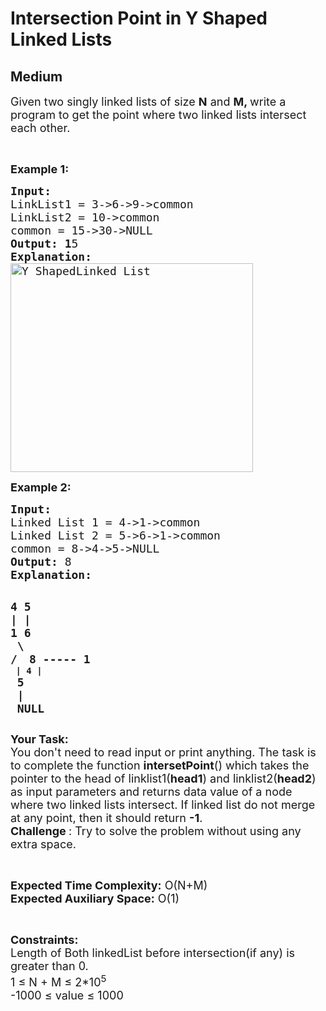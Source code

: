 # Intersection Point in Y Shaped Linked Lists
## Medium
<div class="problems_problem_content__Xm_eO"><p><span style="font-size: 18px;">Given two singly linked lists of size <strong>N</strong> and <strong>M, </strong>write a program to get the point where two linked lists intersect each other.</span></p>
<p>&nbsp;</p>
<p><span style="font-size: 18px;"><strong>Example 1:</strong></span></p>
<pre><span style="font-size: 18px;"><strong>Input:</strong>
LinkList1 = 3-&gt;6-&gt;9-&gt;common
LinkList2 = 10-&gt;common
common = 15-&gt;30-&gt;NULL
<strong>Output: 1</strong>5
<strong>Explanation:
</strong><img class="aligncenter size-full wp-image-2753" style="height: 334px; width: 388px;" title="Y ShapedLinked List" src="https://contribute.geeksforgeeks.org/wp-content/uploads/linked.jpg" alt="Y ShapedLinked List"></span>
</pre>
<p><span style="font-size: 18px;"><strong>Example 2:</strong></span></p>
<pre><span style="font-size: 18px;"><strong>Input: 
</strong>Linked List 1 = 4-&gt;1-&gt;common
Linked List 2 = 5-&gt;6-&gt;1-&gt;common
common = 8-&gt;4-&gt;5-&gt;NULL
<strong>Output: </strong>8
<strong>Explanation: </strong></span>

<span style="font-size: 18px;"><strong>4              5</strong></span>
<span style="font-size: 18px;"><strong>|              |</strong></span>
<span style="font-size: 18px;"><strong>1              6
</strong></span><span style="font-size: 18px;"><strong> \             /</strong></span>
<span style="font-size: 18px;"><strong>  8   -----  1 </strong></span>
   <strong>|</strong>
   <strong>4</strong>
   <strong>|
</strong><span style="font-size: 18px;"><strong>  5</strong></span>
<span style="font-size: 18px;"><strong>  |</strong></span>
<span style="font-size: 18px;"><strong>  NULL       </strong></span></pre>
<p><span style="font-size: 18px;"><strong>Your Task:</strong><br>You don't need to read input or print anything. The task is to complete the function <strong>intersetPoint</strong>() which takes the pointer to the head of linklist1(<strong>head1</strong>) and linklist2(<strong>head2</strong>) as input parameters and&nbsp;returns data value of a node where two linked lists intersect. If linked list do not merge at any point, then it should&nbsp;return <strong>-1</strong>.</span><br><span style="font-size: 18px;"><strong>Challenge </strong>: Try to solve the problem without using any extra space.</span></p>
<p>&nbsp;</p>
<p><span style="font-size: 18px;"><strong>Expected Time Complexity:</strong>&nbsp;O(N+M)<br><strong>Expected Auxiliary Space:</strong>&nbsp;O(1)</span></p>
<p>&nbsp;</p>
<p><span style="font-size: 18px;"><strong>Constraints:<br></strong></span><span style="font-size: 18px;">Length of Both linkedList before intersection(if any) is greater than 0.<br>1 ≤ N + M ≤&nbsp;2*10<sup>5</sup><br>-1000&nbsp;≤&nbsp;value ≤&nbsp;1000</span></p>
<p>&nbsp;</p></div>